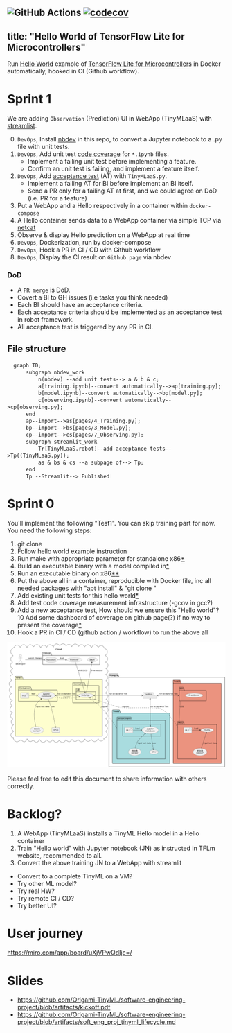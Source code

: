 ![GitHub Actions](https://github.com/Origami-TinyML/tflm_hello_world/workflows/CI/badge.svg)
[![codecov](https://codecov.io/github/ArttuLe/tflm_hello_world/branch/main/graph/badge.svg?token=ZUUMIJNJ6C)](https://codecov.io/github/ArttuLe/tflm_hello_world)
---
title: "Hello World of TensorFlow Lite for Microcontrollers"
---
Run [Hello World](https://github.com/tensorflow/tflite-micro/tree/main/tensorflow/lite/micro/examples/hello_world)
example of [TensorFlow Lite for Microcontrollers](https://www.tensorflow.org/lite/microcontrollers/get_started_low_level)
in Docker automatically, hooked in CI (Github workflow).

#  Sprint 1
We are adding `Observation` (Prediction) UI in WebApp (TinyMLaaS) with [streamlist](https://streamlit.io/).

0. `DevOps`, Install [nbdev](https://nbdev.fast.ai/) in this repo, to convert a Jupyter notebook to a .py file with unit tests.
1. `DevOps`, Add unit test [code coverage](https://forums.fast.ai/t/nbdev-code-coverage-n-tests/73993) for `*.ipynb` files.
   - Implement a failing unit test before implementing a feature.
   - Confirm an unit test is failing, and implement a feature itself.
2. `DevOps`, Add [acceptance test](https://blog.devgenius.io/testing-streamlit-a1f1fd48ce8f) (AT) with `TinyMLaaS.py`.
   - Implement a failing AT for BI before implement an BI itself.
   - Send a PR only for a failing AT at first, and we could agree on DoD (i.e. PR for a feature)
4. Put a WebApp and a Hello respectively in a container within `docker-compose`
5. A Hello container sends data to a WebApp container via simple TCP via [netcat](https://quickref.me/nc)
7. Observe & display Hello prediction on a WebApp at real time
9. `DevOps`, Dockerization, run by docker-compose
10. `DevOps`, Hook a PR in CI / CD with Github workflow
11. `DevOps`, Display the CI result on `Github page` via nbdev

### DoD
- A `PR merge` is DoD.
- Covert a BI to GH issues (i.e tasks you think needed)
- Each BI should have an acceptance criteria.
- Each acceptance criteria should be implemented as an acceptance test in robot framework.
- All acceptance test is triggered by any PR in CI.

## File structure
```mermaid
  graph TD;
      subgraph nbdev_work
          n(nbdev) --add unit tests--> a & b & c;
          a[training.ipynb]--convert automatically-->ap[training.py];
          b[model.ipynb]--convert automatically-->bp[model.py];
          c[observing.ipynb]--convert automatically-->cp[observing.py];
      end
      ap--import-->as[pages/4_Training.py];
      bp--import-->bs[pages/3_Model.py];
      cp--import-->cs[pages/7_Observing.py];
      subgraph streamlit_work
          Tr[TinyMLaaS.robot]--add acceptance tests-->Tp((TinyMLaaS.py));
          as & bs & cs --a subpage of--> Tp;
      end
      Tp --Streamlit--> Published
```
  

# Sprint 0
You'll implement the following "Test1".
You can skip training part for now. You need the following steps:

1. git clone <TensorFlow repo>
2. Follow hello world example instruction
3. Run make with appropriate parameter for standalone x86[*](https://www.tensorflow.org/lite/microcontrollers/library#generate_projects_for_other_platforms)
4. Build an executable binary with a model compiled in[*](https://github.com/ehirdoy/tflm)
5. Run an executable binary on x86[*](https://www.tensorflow.org/lite/microcontrollers/library#build_binaries)[*](https://asciinema.org/a/552162)
6. Put the above all in a container, reproducible with Docker file, inc all needed packages with "apt install" & "git clone <TensorFlow repo>" 
7. Add existing unit tests for this hello world[*](https://www.tensorflow.org/lite/microcontrollers/library#run_the_tests)
8. Add test code coverage measurement infrastructure (-gcov in gcc?)
9. Add a new acceptance test, How should we ensure this "Hello world"?
10 Add some dashboard of coverage on github page(?) if no way to present the coverage[*](https://quarto.org/docs/publishing/github-pages.html)
11. Hook a PR in CI / CD (github action / workflow) to run the above all

![](tdd.png)

Please feel free to edit this document to share information with others correctly.

# Backlog?
1. A WebApp (TinyMLaaS) installs a TinyML Hello model in a Hello container  
2. Train "Hello world" with Jupyter notebook (JN) as instructed in TFLm website, recommended to all.
3. Convert the above training JN to a WebApp with streamlit
- Convert to a complete TinyML on a VM?  
- Try other ML model?
- Try real HW?
- Try remote CI / CD?
- Try better UI?

   
# User journey
https://miro.com/app/board/uXjVPwQdIjc=/

   
# Slides
- https://github.com/Origami-TinyML/software-engineering-project/blob/artifacts/kickoff.pdf
- https://github.com/Origami-TinyML/software-engineering-project/blob/artifacts/soft_eng_proj_tinyml_lifecycle.md
